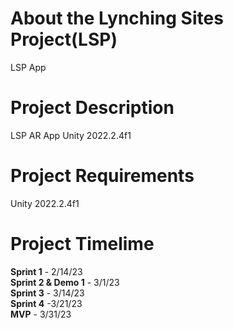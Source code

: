 # About the Lynching Sites Project(LSP)
 LSP App

# Project Description
 LSP AR App Unity 2022.2.4f1
 
 # Project Requirements
Unity 2022.2.4f1

 # Project Timelime
<b>Sprint 1</b> - 2/14/23 <br />
<b>Sprint 2 & Demo 1</b> - 3/1/23 <br />
<b>Sprint 3</b> - 3/14/23 <br />
<b>Sprint 4</b> -3/21/23 <br />
<b>MVP</b> - 3/31/23 <br />
